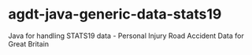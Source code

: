 # agdt-java-generic-data-stats19
Java for handling STATS19 data - Personal Injury Road Accident Data for Great Britain
